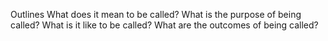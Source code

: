 Outlines
What does it mean to be called?
What is the purpose of being called?
What is it like to be called?
What are the outcomes of being called?

